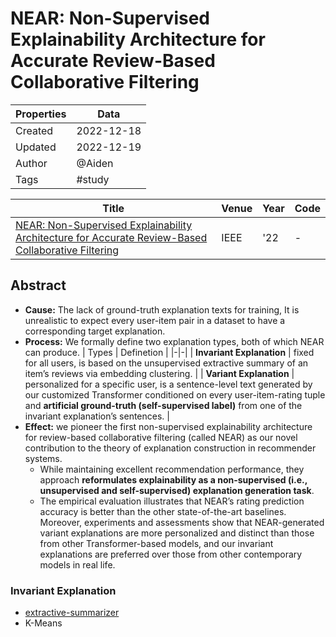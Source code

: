 # NEAR: Non-Supervised Explainability Architecture for Accurate Review-Based Collaborative Filtering
| Properties  | Data |
|-|-|
| Created | 2022-12-18 |
| Updated | 2022-12-19 |
| Author | @Aiden |
| Tags | #study |

| Title | Venue | Year | Code |
|-|-|-|-|
| [NEAR: Non-Supervised Explainability Architecture for Accurate Review-Based Collaborative Filtering](./NEAR.pdf) | IEEE | '22 | - |


## Abstract
- **Cause:** The lack of ground-truth explanation texts for training, It is unrealistic to expect every user-item pair in a dataset to have a corresponding target explanation. 
- **Process:** We formally define two explanation types, both of which NEAR can produce. 
    | Types | Definetion |
    |-|-|
    | **Invariant Explanation** | fixed for all users, is based on the unsupervised extractive summary of an item’s reviews via embedding clustering. |
    | **Variant Explanation** | personalized for a specific user, is a sentence-level text generated by our customized Transformer conditioned on every user-item-rating tuple and **artificial ground-truth (self-supervised label)** from one of the invariant explanation’s sentences.  |
- **Effect:** we pioneer the first non-supervised explainability architecture for review-based collaborative filtering (called NEAR) as our novel contribution to the theory of explanation construction in recommender systems. 
    - While maintaining excellent recommendation performance, they approach **reformulates explainability as a non-supervised (i.e., unsupervised and self-supervised) explanation generation task**. 
    - The empirical evaluation illustrates that NEAR’s rating prediction accuracy is better than the other state-of-the-art baselines. Moreover, experiments and assessments show that NEAR-generated variant explanations are more personalized and distinct than those from other Transformer-based models, and our invariant explanations are preferred over those from other contemporary models in real life.

### Invariant Explanation
- [extractive-summarizer](https://github.com/dmmiller612/bert-extractive-summarizer)
- K-Means